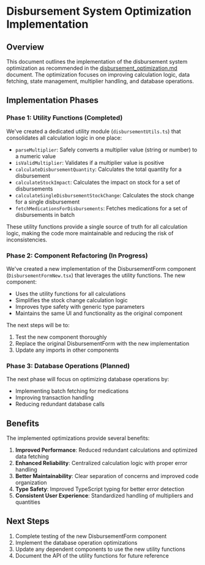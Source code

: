 # Disbursement System Optimization Implementation

## Overview

This document outlines the implementation of the disbursement system optimization as recommended in the [disbursement_optimization.md](./disbursement_optimization.md) document. The optimization focuses on improving calculation logic, data fetching, state management, multiplier handling, and database operations.

## Implementation Phases

### Phase 1: Utility Functions (Completed)

We've created a dedicated utility module (`disbursementUtils.ts`) that consolidates all calculation logic in one place:

- `parseMultiplier`: Safely converts a multiplier value (string or number) to a numeric value
- `isValidMultiplier`: Validates if a multiplier value is positive
- `calculateDisbursementQuantity`: Calculates the total quantity for a disbursement
- `calculateStockImpact`: Calculates the impact on stock for a set of disbursements
- `calculateSingleDisbursementStockChange`: Calculates the stock change for a single disbursement
- `fetchMedicationsForDisbursements`: Fetches medications for a set of disbursements in batch

These utility functions provide a single source of truth for all calculation logic, making the code more maintainable and reducing the risk of inconsistencies.

### Phase 2: Component Refactoring (In Progress)

We've created a new implementation of the DisbursementForm component (`DisbursementFormNew.tsx`) that leverages the utility functions. The new component:

- Uses the utility functions for all calculations
- Simplifies the stock change calculation logic
- Improves type safety with generic type parameters
- Maintains the same UI and functionality as the original component

The next steps will be to:
1. Test the new component thoroughly
2. Replace the original DisbursementForm with the new implementation
3. Update any imports in other components

### Phase 3: Database Operations (Planned)

The next phase will focus on optimizing database operations by:
- Implementing batch fetching for medications
- Improving transaction handling
- Reducing redundant database calls

## Benefits

The implemented optimizations provide several benefits:

1. **Improved Performance**: Reduced redundant calculations and optimized data fetching
2. **Enhanced Reliability**: Centralized calculation logic with proper error handling
3. **Better Maintainability**: Clear separation of concerns and improved code organization
4. **Type Safety**: Improved TypeScript typing for better error detection
5. **Consistent User Experience**: Standardized handling of multipliers and quantities

## Next Steps

1. Complete testing of the new DisbursementForm component
2. Implement the database operation optimizations
3. Update any dependent components to use the new utility functions
4. Document the API of the utility functions for future reference 